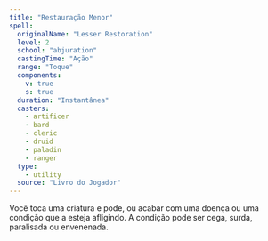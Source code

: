 ```yaml
---
title: "Restauração Menor"
spell:
  originalName: "Lesser Restoration"
  level: 2
  school: "abjuration"
  castingTime: "Ação"
  range: "Toque"
  components:
    v: true
    s: true
  duration: "Instantânea"
  casters:
    - artificer
    - bard
    - cleric
    - druid
    - paladin
    - ranger
  type:
    - utility
  source: "Livro do Jogador"
---
```


Você toca uma criatura e pode, ou acabar com uma doença ou uma condição que a esteja afligindo. A condição pode ser cega, surda, paralisada ou envenenada.
